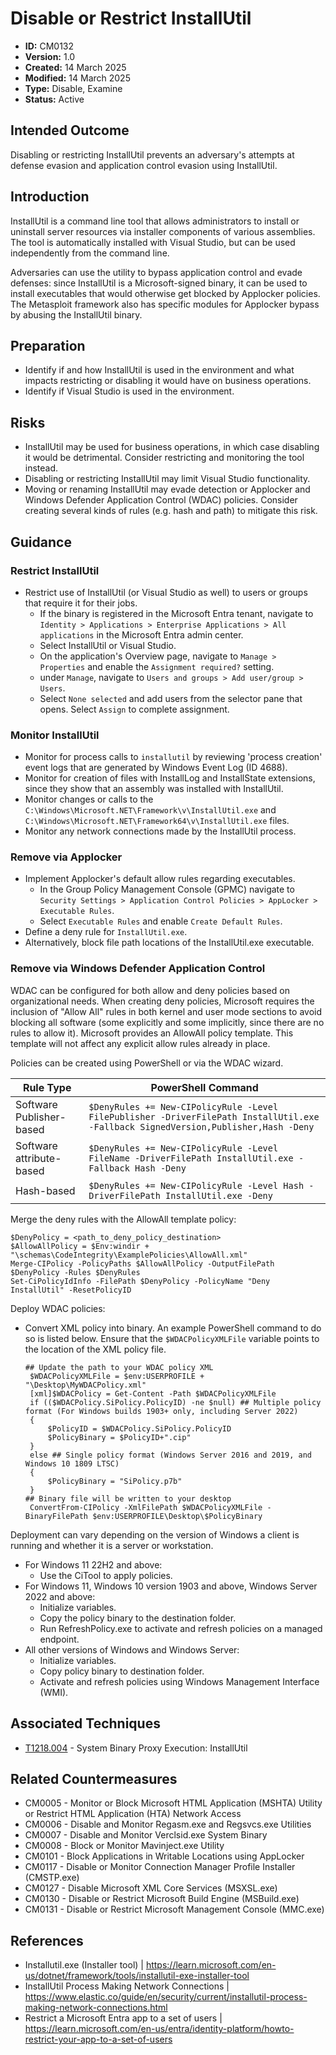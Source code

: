 # Disable or Restrict InstallUtil

* **ID:** CM0132
* **Version:** 1.0
* **Created:** 14 March 2025
* **Modified:** 14 March 2025
* **Type:** Disable, Examine
* **Status:** Active

## Intended Outcome

Disabling or restricting InstallUtil prevents an adversary's attempts at defense evasion and application control evasion using InstallUtil. 

## Introduction

InstallUtil is a command line tool that allows administrators to install or uninstall server resources via installer components of various assemblies. The tool is automatically installed with Visual Studio, but can be used independently from the command line. 

Adversaries can use the utility to bypass application control and evade defenses: since InstallUtil is a Microsoft-signed binary, it can be used to install executables that would otherwise get blocked by Applocker policies. The Metasploit framework also has specific modules for Applocker bypass by abusing the InstallUtil binary.

## Preparation

- Identify if and how InstallUtil is used in the environment and what impacts restricting or disabling it would have on business operations. 
- Identify if Visual Studio is used in the environment. 

## Risks

- InstallUtil may be used for business operations, in which case disabling it would be detrimental. Consider restricting and monitoring the tool instead. 
- Disabling or restricting InstallUtil may limit Visual Studio functionality. 
- Moving or renaming InstallUtil may evade detection or Applocker and Windows Defender Application Control (WDAC) policies. Consider creating several kinds of rules (e.g. hash and path) to mitigate this risk. 

## Guidance

### Restrict InstallUtil

- Restrict use of InstallUtil (or Visual Studio as well) to users or groups that require it for their jobs. 
	- If the binary is registered in the Microsoft Entra tenant, navigate to `Identity > Applications > Enterprise Applications > All applications` in the Microsoft Entra admin center.
	- Select InstallUtil or Visual Studio. 
	- On the application's Overview page, navigate to `Manage > Properties` and enable the `Assignment required?` setting.
	- under `Manage`, navigate to `Users and groups > Add user/group > Users`. 
	- Select `None selected` and add users from the selector pane that opens. Select `Assign` to complete assignment. 

### Monitor InstallUtil

- Monitor for process calls to `installutil` by reviewing 'process creation' event logs that are generated by Windows Event Log (ID 4688).
- Monitor for creation of files with InstallLog and InstallState extensions, since they show that an assembly was installed with InstallUtil.
- Monitor changes or calls to the `C:\Windows\Microsoft.NET\Framework\v\InstallUtil.exe` and `C:\Windows\Microsoft.NET\Framework64\v\InstallUtil.exe` files. 
- Monitor any network connections made by the InstallUtil process.

### Remove via Applocker

- Implement Applocker's default allow rules regarding executables.
	- In the Group Policy Management Console (GPMC) navigate to `Security Settings > Application Control Policies > AppLocker > Executable Rules`.
	- Select `Executable Rules` and enable `Create Default Rules`.
- Define a deny rule for `InstallUtil.exe`. 
- Alternatively, block file path locations of the InstallUtil.exe executable.

### Remove via Windows Defender Application Control

WDAC can be configured for both allow and deny policies based on organizational needs. When creating deny policies, Microsoft requires the inclusion of "Allow All" rules in both kernel and user mode sections to avoid blocking all software (some explicitly and some implicitly, since there are no rules to allow it). Microsoft provides an AllowAll policy template. This template will not affect any explicit allow rules already in place.  

Policies can be created using PowerShell or via the WDAC wizard.

| Rule Type | PowerShell Command |
|-----------|--------------------|
| Software Publisher-based | `$DenyRules += New-CIPolicyRule -Level FilePublisher -DriverFilePath InstallUtil.exe -Fallback SignedVersion,Publisher,Hash -Deny` |
| Software attribute-based | `$DenyRules += New-CIPolicyRule -Level FileName -DriverFilePath InstallUtil.exe -Fallback Hash -Deny` |
| Hash-based | `$DenyRules += New-CIPolicyRule -Level Hash -DriverFilePath InstallUtil.exe -Deny` | 

Merge the deny rules with the AllowAll template policy:
```
$DenyPolicy = <path_to_deny_policy_destination>
$AllowAllPolicy = $Env:windir + "\schemas\CodeIntegrity\ExamplePolicies\AllowAll.xml"
Merge-CIPolicy -PolicyPaths $AllowAllPolicy -OutputFilePath $DenyPolicy -Rules $DenyRules
Set-CiPolicyIdInfo -FilePath $DenyPolicy -PolicyName "Deny InstallUtil" -ResetPolicyID
```

Deploy WDAC policies:

- Convert XML policy into binary. An example PowerShell command to do so is listed below. Ensure that the `$WDACPolicyXMLFile` variable points to the location of the XML policy file. 
    ```
    ## Update the path to your WDAC policy XML
     $WDACPolicyXMLFile = $env:USERPROFILE + "\Desktop\MyWDACPolicy.xml"
     [xml]$WDACPolicy = Get-Content -Path $WDACPolicyXMLFile
     if (($WDACPolicy.SiPolicy.PolicyID) -ne $null) ## Multiple policy format (For Windows builds 1903+ only, including Server 2022)
     {
         $PolicyID = $WDACPolicy.SiPolicy.PolicyID
         $PolicyBinary = $PolicyID+".cip"
     }
     else ## Single policy format (Windows Server 2016 and 2019, and Windows 10 1809 LTSC)
     {
         $PolicyBinary = "SiPolicy.p7b"
     }
    ## Binary file will be written to your desktop
     ConvertFrom-CIPolicy -XmlFilePath $WDACPolicyXMLFile -BinaryFilePath $env:USERPROFILE\Desktop\$PolicyBinary
     ```
 
Deployment can vary depending on the version of Windows a client is running and whether it is a server or workstation. 

- For Windows 11 22H2 and above:
	- Use the CiTool to apply policies.
- For Windows 11, Windows 10 version 1903 and above, Windows Server 2022 and above:
	- Initialize variables.
	- Copy the policy binary to the destination folder.
	- Run RefreshPolicy.exe to activate and refresh policies on a managed endpoint.
- All other versions of Windows and Windows Server:
	- Initialize variables.
	- Copy policy binary to destination folder. 
	- Activate and refresh policies using Windows Management Interface (WMI).

## Associated Techniques

- [T1218.004](https://attack.mitre.org/techniques/T1218/004/) - System Binary Proxy Execution: InstallUtil

## Related Countermeasures

- CM0005 - Monitor or Block Microsoft HTML Application (MSHTA) Utility or Restrict HTML Application (HTA) Network Access
- CM0006 - Disable and Monitor Regasm.exe and Regsvcs.exe Utilities
- CM0007 - Disable and Monitor Verclsid.exe System Binary
- CM0008 - Block or Monitor Mavinject.exe Utility
- CM0101 - Block Applications in Writable Locations using AppLocker
- CM0117 - Disable or Monitor Connection Manager Profile Installer (CMSTP.exe)
- CM0127 - Disable Microsoft XML Core Services (MSXSL.exe)
- CM0130 - Disable or Restrict Microsoft Build Engine (MSBuild.exe)
- CM0131 - Disable or Restrict Microsoft Management Console (MMC.exe)

## References

- Installutil.exe (Installer tool) | <https://learn.microsoft.com/en-us/dotnet/framework/tools/installutil-exe-installer-tool>
- InstallUtil Process Making Network Connections | <https://www.elastic.co/guide/en/security/current/installutil-process-making-network-connections.html>
- Restrict a Microsoft Entra app to a set of users | <https://learn.microsoft.com/en-us/entra/identity-platform/howto-restrict-your-app-to-a-set-of-users>